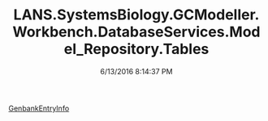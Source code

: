 ﻿---
title: LANS.SystemsBiology.GCModeller.Workbench.DatabaseServices.Model_Repository.Tables
date: 6/13/2016 8:14:37 PM
---

[GenbankEntryInfo](T-LANS.SystemsBiology.GCModeller.Workbench.DatabaseServices.Model_Repository.Tables.GenbankEntryInfo.html)
